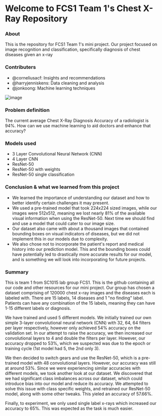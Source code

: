 # Welcome to FCS1 Team 1's Chest X-Ray Repository

### About

This is the repository for FCS1 Team 1's mini project. Our project focused on image recognition and classification, specifically diagnosis of chest diseases given an x-ray

### Contributers
- @corneliusacf: Insights and recommendations
- @harryjenniskens: Data cleaning and analysis
- @jonkoong: Machine learning techniques

![image](https://github.com/harryjenniskens/sc1015MiniProject/assets/167991732/38700b3b-26f2-4d96-9f66-eb36773afa15)


### Problem definition
The current average Chest X-Ray Diagnosis Accuracy of a radiologist is 94%. How can we use machine learning to aid doctors and enhance that accuracy?

### Models used
- 3 Layer Convolutional Neural Network (CNN)
- 4 Layer CNN
- ResNet-50
- ResNet-50 with weights
- ResNet-50 single classification

### Conclusion & what we learned from this project
- We learned the importance of understanding our dataset and how to better identify certain challenges it may present.
- We used a pre-trained model that took 224x224 sized images, while our images were 512x512, meaning we lost nearly 81% of the available visual information when using the ResNet-50. Next time we should find and use a model that could cater to our image size.
- Our dataset also came with about a thousand images that contained bounding boxes on visual indicators of diseases, but we did not implement this in our models due to complexity.
- We also chose not to incorporate the patient's report and medical history into our prediction model. This and the bounding boxes could have potentially led to drastically more accurate results for our model, and is something we will look into incorporating for future projects.

### Summary
This is team 1 from SC1015 lab group FCS1. This is the github containing all our code and other resources for our mini project. Our group has chosen a dataset comprising of 120000 chest x-ray images and the diseases each is labeled with. There are 15 labels, 14 diseases and 1 "no finding" label. Patients can have any combination of the 15 labels, meaning they can have 1-15 different labels or diagnosis. 

We have trained and used 5 different models. We initially trained our own simple 3-layer convolutional neural network (CNN) with 32, 64, 64 filters per layer respectively, however only achieved 54% accuracy on the validation set. In our attempt to raise the accuracy, we then increased our convolutional layers to 4 and double the filters per layer. However, our accuracy dropped to 53%, which we suspected was due to the epoch or training cycle (1st model had 5, the 2nd only 3).

We then decided to switch gears and use the ResNet-50, which is a pre-trained model with 48 convolutional layers. However, our accuracy was still at around 53%. Since we were experiencing similar accuracies with different models, we took another look at our dataset. We discovered that we had significant class imbalances across our dataset, which could introduce bias into our model and reduce its accuracy. We attempted to solve this issue with class specific weights, and retrained our ResNet-50 model, along with some other tweaks. This yieled an accuracy of 57.66%.

Finally, to experiment, we only used single label x-rays which increased our accuracy to 65%. This was expected as the task is much easier. 

